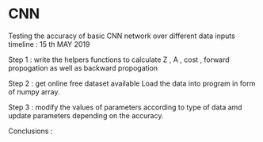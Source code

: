 # CNN 
Testing the accuracy of basic CNN network over different data inputs 
timeline :                                                              15 th MAY 2019


Step 1 :
  write the helpers functions to calculate Z , A , cost , forward propogation as well as backward propogation
  
Step 2 :
  get online free dataset available 
  Load the data into program in form of numpy array.
  
Step 3 :
  modify the values of parameters according to type of data 
  amd update parameters depending on the accuracy.
  
  
 Conclusions :
 
